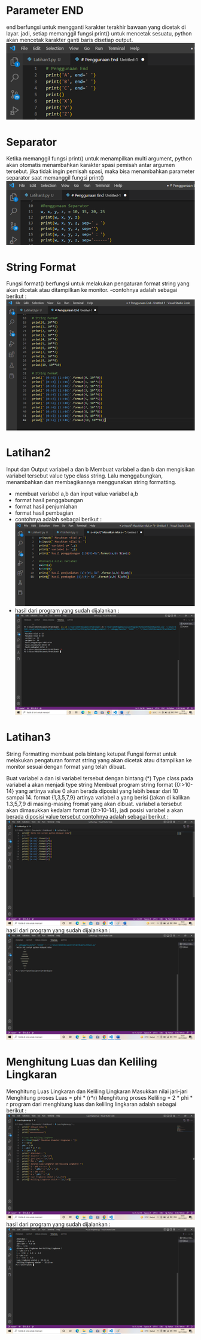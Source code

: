 # Parameter END
 end berfungsi untuk mengganti karakter terakhir bawaan yang dicetak di layar. jadi, setiap memanggil fungsi print() untuk mencetak sesuatu, python akan mencetak karakter ganti baris disetiap output.
![img.1](Screenshot/5.png)

# Separator
Ketika memanggil fungsi print() untuk menampilkan multi argument, python akan otomatis menambahkan karakter spasi pemisah antar argumen tersebut. jika tidak ingin pemisah spasi, maka bisa menambahkan parameter separator saat memanggil fungsi print()
![img.2](Screenshot/6.png)

# String Format
Fungsi format() berfungsi untuk melakukan pengaturan format string yang akan dicetak atau ditampilkan ke monitor.
-contohnya adalah sebagai berikut :
![img.3](Screenshot/7.png)

# Latihan2
Input dan Output variabel a dan b
Membuat variabel a dan b dan mengisikan variabel tersebut value type class string. Lalu menggabungkan, menambahkan dan membagikannya menggunakan string formatting.

- membuat variabel a,b dan input value variabel a,b
- format hasil penggabungan
- format hasil penjumlahan
- format hasil pembagian
- contohnya adalah sebagai berikut :
![img.4](Screenshot/8.png)
- hasil dari program yang sudah dijalankan :
![img.5](Screenshot/9.png)


# Latihan3
String Formatting membuat pola bintang ketupat
Fungsi format untuk melakukan pengaturan format string yang akan dicetak atau ditampilkan ke monitor sesuai dengan format yang telah dibuat.

Buat variabel a dan isi variabel tersebut dengan bintang (*)
Type class pada variabel a akan menjadi type string
Membuat program string format {0:>10-14} yang artinya value 0 akan berada diposisi yang lebih besar dari 10 sampai 14. format {1,3,5,7,9} artinya variabel a yang berisi ()akan di kalikan 1.3,5,7,9 di masing-masing fromat yang akan dibuat. variabel a tersebut akan dimasukkan kedalam format {0:>10-14}, jadi posisi variabel a akan berada diposisi value tersebut
contohnya adalah sebagai berikut :
![img.7](Screenshot/3.png)
hasil dari program yang sudah dijalankan :
![img.8](Screenshot/4.png)


# Menghitung Luas dan Keliling Lingkaran
Menghitung Luas Lingkaran dan Keliling Lingkaran
Masukkan nilai jari-jari
Menghitung proses Luas = phi * (r*r)
Menghitung proses Keliling = 2 * phi * r
program dari menghitung luas dan keliling lingkaran adalah sebagai berikut :
![img.8](Screenshot/1.png)
hasil dari program yang sudah dijalankan :
![img.9](Screenshot/2.png)
